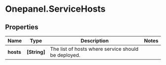 # Onepanel.ServiceHosts

## Properties
Name | Type | Description | Notes
------------ | ------------- | ------------- | -------------
**hosts** | **[String]** | The list of hosts where service should be deployed. | 


